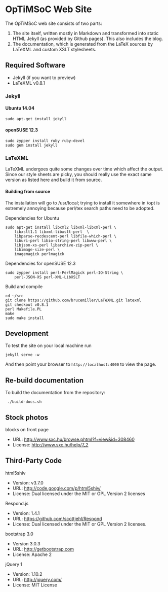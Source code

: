 # OpTiMSoC Web Site

The OpTiMSoC web site consists of two parts:

1. The site itself, written mostly in Markdown and transformed into static
   HTML Jekyll (as provided by Github pages). This also includes the blog.
2. The documentation, which is generated from the LaTeX sources by
   LaTeXML and custom XSLT stylesheets.

## Required Software

- Jekyll (if you want to preview)
- LaTeXML v0.8.1

### Jekyll
#### Ubuntu 14.04

    sudo apt-get install jekyll

#### openSUSE 12.3

    sudo zypper install ruby ruby-devel
    sudo gem install jekyll

### LaTeXML
LaTeXML undergoes quite some changes over time which affect the output. Since
our style sheets are picky, you should really use the exact same version as
listed here and build it from source.

#### Building from source
The installation will go to /usr/local; trying to install it somewhere
in /opt is extremely annoying because perl/tex search paths need to be
adopted.

Dependencies for Ubuntu

```
sudo apt-get install libxml2 libxml-libxml-perl \
    libxslt1.1 libxml-libxslt-perl  \
    libparse-recdescent-perl libfile-which-perl \
    liburi-perl libio-string-perl libwww-perl \
    libjson-xs-perl libarchive-zip-perl \
    libimage-size-perl \
    imagemagick perlmagick
```

Dependencies for openSUSE 12.3
```
sudo zypper install perl-PerlMagick perl-IO-String \
    perl-JSON-XS perl-XML-LibXSLT
```

Build and compile

```
cd ~/src
git clone https://github.com/brucemiller/LaTeXML.git latexml
git checkout v0.8.1
perl Makefile.PL
make
sudo make install
```

## Development

To test the site on your local machine run

    jekyll serve -w

And then point your browser to `http://localhost:4000` to view the page.

## Re-build documentation

To build the documentation from the repository:

     ./build-docs.sh

## Stock photos

blocks on front page

- URL: http://www.sxc.hu/browse.phtml?f=view&id=308460
- License: http://www.sxc.hu/help/7_2

## Third-Party Code

html5shiv
- Version: v3.7.0
- URL: http://code.google.com/p/html5shiv/
- License: Dual licensed under the MIT or GPL Version 2 licenses

Respond.js
- Version: 1.4.1
- URL: https://github.com/scottjehl/Respond
- License: Dual licensed under the MIT or GPL Version 2 licenses.

bootstrap 3.0
- Version 3.0.3
- URL: http://getbootstrap.com
- License: Apache 2

jQuery 1
- Version: 1.10.2
- URL: http://jquery.com/
- License: MIT License


